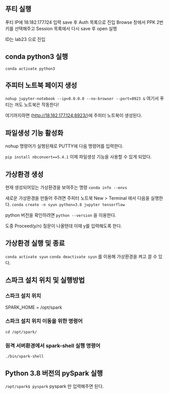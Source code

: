 ## 푸티 실행
푸티 IP에 18.182.177.124 입력 save 후 Auth 목록으로 진입
Browse 창에서 PPK 2번 키를 선택해주고 
Session 목록에서 다시 save 후 open 실행

ID는 lab23 으로 진입

## conda python3 실행

``conda activate python3``

## 주피터 노트북 페이지 생성
``nohup jupyter-notebook --ip=0.0.0.0 --no-browser --port=8923 &``
여기서 푸티는 꺼도 노트북은 작동한다!

여기까지하면 
(http://18.182.177.124:8923/)에 주피터 노트북이 생성된다.

## 파일생성 기능 활성화
nohup 명령어가 실행된채로 PUTTY에 다음 명령어를 입력한다.

``pip install nbconvert==5.4.1``
이제 파일생성 기능을 사용할 수 있게 되었다.

## 가상환경 생성

현재 생성되어있는 가상환경을 보여주는 명령
``conda info --envs``

새로운 가상환경을 만들어 주려면 주피터 노트북 New > Terminal 에서 다음을 실행한다.
``conda create -n syun python=3.8 jupyter tensorflow``

python 버전을 확인하려면
``python --version``
을 이용한다.

도중 Proceed(y/n) 질문이 나올텐데 이때 y를 입력해도록 한다.

## 가상환경 실행 및 종료

``conda activate syun``
``conda deactivate syun``
를 이용해 가상환경을 켜고 끌 수 있다.

## 스파크 설치 위치 및 실행방법

### 스파크 설치 위치
SPARK_HOME = /opt/spark

### 스파크 설치 위치 이동을 위한 명령어
``cd /opt/spark/``

### 원격 서버환경에서 spark-shell 실행 명령어
``./bin/spark-shell``

## Python 3.8 버전의 pySpark 실행
``/opt/spark$ pyspark``
pyspark 만 입력해주면 된다.